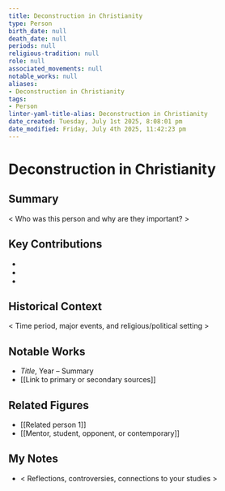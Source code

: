 ```yaml
---
title: Deconstruction in Christianity
type: Person
birth_date: null
death_date: null
periods: null
religious-tradition: null
role: null
associated_movements: null
notable_works: null
aliases:
- Deconstruction in Christianity
tags:
- Person
linter-yaml-title-alias: Deconstruction in Christianity
date_created: Tuesday, July 1st 2025, 8:08:01 pm
date_modified: Friday, July 4th 2025, 11:42:23 pm
---
```


# Deconstruction in Christianity

## Summary
< Who was this person and why are they important? >

## Key Contributions
- 
- 
- 

## Historical Context
< Time period, major events, and religious/political setting >

## Notable Works
- *Title*, Year – Summary
- [[Link to primary or secondary sources]]


## Related Figures
- [[Related person 1]]
- [[Mentor, student, opponent, or contemporary]]

## My Notes
- < Reflections, controversies, connections to your studies >
